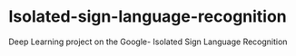 # Isolated-sign-language-recognition
Deep Learning project on the Google- Isolated Sign Language Recognition
